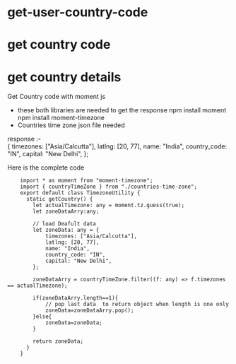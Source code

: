 # get-user-country-code
# get country code
# get country details

Get Country code with moment js
 * these both libraries are needed to get the response
        npm install moment
        npm install moment-timezone 
 * Countries time zone json file needed


response :-  
     {
        timezones: ["Asia/Calcutta"],
        latlng: [20, 77],
        name: "India",
        country_code: "IN",
        capital: "New Delhi",
    };



Here is the complete code


        import * as moment from "moment-timezone";
        import { countryTimeZone } from "./countries-time-zone";
        export default class TimezoneUtility {
          static getCountry() {
            let actualTimezone: any = moment.tz.guess(true);
            let zoneDataArry:any;

            // load Deafult data
            let zoneData: any = {
                timezones: ["Asia/Calcutta"],
                latlng: [20, 77],
                name: "India",
                country_code: "IN",
                capital: "New Delhi",
            };

            zoneDataArry = countryTimeZone.filter((f: any) => f.timezones == actualTimezone);

            if(zoneDataArry.length==1){
                // pop last data  to return object when length is one only
                zoneData=zoneDataArry.pop();
            }else{
                zoneData=zoneData;
            }

            return zoneData;
          }
        }
